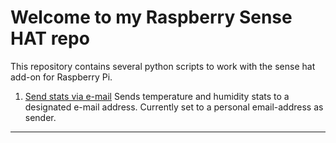 # Welcome to my Raspberry Sense HAT repo
This repository contains several python scripts to work with the sense hat add-on for Raspberry Pi.

1. [Send stats via e-mail](#/moritzgeiger/sense-hat/blob/master/send_email.py)
Sends temperature and humidity stats to a designated e-mail address. Currently set to a personal email-address as sender.

---------------------------------
